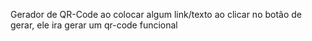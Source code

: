 Gerador de QR-Code ao colocar algum link/texto ao clicar no botão de gerar, ele ira gerar um qr-code funcional
